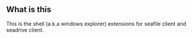 ## What is this

This is the shell (a.k.a windows explorer) extensions for seafile client and seadrive client.
